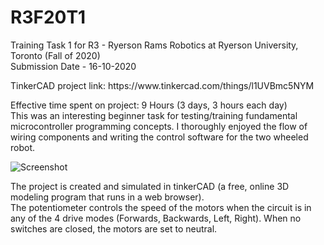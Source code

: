 # R3F20T1
<p>
Training Task 1 for R3 - Ryerson Rams Robotics at Ryerson University, Toronto (Fall of 2020)</br>
Submission Date - 16-10-2020
</p>
<p>TinkerCAD project link:
https://www.tinkercad.com/things/l1UVBmc5NYM</p>

<p>Effective time spent on project: 9 Hours (3 days, 3 hours each day)</br>
This was an interesting beginner task for testing/training fundamental microcontroller programming concepts.
I thoroughly enjoyed the flow of wiring components and writing the control software for the two wheeled robot.
</p>


![Screenshot](https://user-images.githubusercontent.com/72982560/96267733-2bd7b500-0f96-11eb-82f2-9b1dd55e3174.JPG)

<p>
The project is created and simulated in tinkerCAD (a free, online 3D modeling program that runs in a web browser).</br>The potentiometer controls the speed of the motors when the circuit is in any of the 4 drive modes (Forwards, Backwards, Left, Right). When no switches are closed, the motors are set to neutral.
</p>

